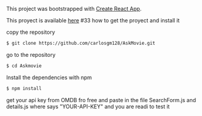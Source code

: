 This project was bootstrapped with [Create React App](https://github.com/facebook/create-react-app).

This proyect is available [here](https://askmovies.surge.sh/)
#33 how to get the proyect and install it

copy the repository
```sh
$ git clone https://github.com/carlosgm128/AskMovie.git
```

go to the repository
```sh
$ cd Askmovie
```
Install the dependencies with npm
```sh
$ npm install
```
get your api key from OMDB fro free and paste in the file SearchForm.js and details.js where says "YOUR-API-KEY"
and you are readi to test it
